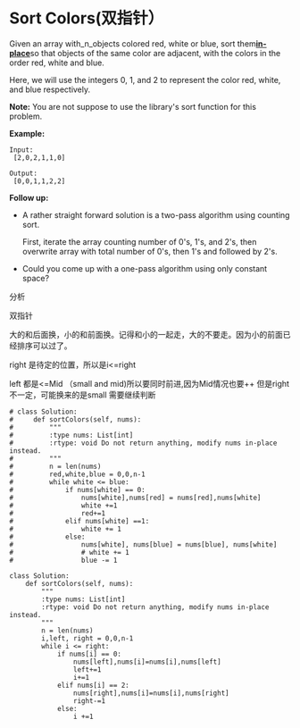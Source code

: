 # Sort Colors\(双指针）

Given an array with\_n\_objects colored red, white or blue, sort them[**in-place**](https://en.wikipedia.org/wiki/In-place_algorithm)so that objects of the same color are adjacent, with the colors in the order red, white and blue.

Here, we will use the integers 0, 1, and 2 to represent the color red, white, and blue respectively.

**Note:** You are not suppose to use the library's sort function for this problem.

**Example:**

```text
Input:
 [2,0,2,1,1,0]

Output:
 [0,0,1,1,2,2]
```

**Follow up:**

* A rather straight forward solution is a two-pass algorithm using counting sort.

  First, iterate the array counting number of 0's, 1's, and 2's, then overwrite array with total number of 0's, then 1's and followed by 2's.

* Could you come up with a one-pass algorithm using only constant space?

分析

双指针

大的和后面换，小的和前面换。记得和小的一起走，大的不要走。因为小的前面已经排序可以过了。

right 是待定的位置，所以是i&lt;=right

left 都是&lt;=Mid （small and mid\)所以要同时前进,因为Mid情况也要++ 但是right不一定，可能换来的是small 需要继续判断

```text
# class Solution:
#     def sortColors(self, nums):
#         """
#         :type nums: List[int]
#         :rtype: void Do not return anything, modify nums in-place instead.
#         """
#         n = len(nums)
#         red,white,blue = 0,0,n-1
#         while white <= blue:
#             if nums[white] == 0:
#                 nums[white],nums[red] = nums[red],nums[white]
#                 white +=1
#                 red+=1
#             elif nums[white] ==1:
#                 white += 1
#             else:
#                 nums[white], nums[blue] = nums[blue], nums[white]
#                 # white += 1
#                 blue -= 1

class Solution:
    def sortColors(self, nums):
        """
        :type nums: List[int]
        :rtype: void Do not return anything, modify nums in-place instead.
        """
        n = len(nums)
        i,left, right = 0,0,n-1
        while i <= right:
            if nums[i] == 0:
                nums[left],nums[i]=nums[i],nums[left]
                left+=1
                i+=1
            elif nums[i] == 2:
                nums[right],nums[i]=nums[i],nums[right]
                right-=1
            else:
                i +=1
```


